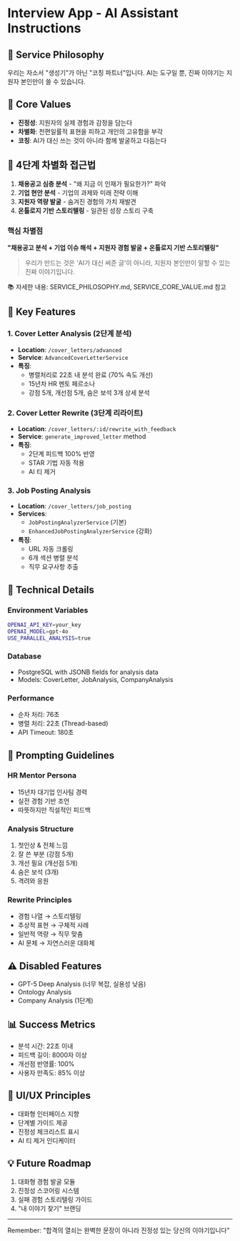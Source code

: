 # Interview App - AI Assistant Instructions

## 🎯 Service Philosophy
우리는 자소서 "생성기"가 아닌 "코칭 파트너"입니다.
AI는 도구일 뿐, 진짜 이야기는 지원자 본인만이 쓸 수 있습니다.

## 📌 Core Values
- **진정성**: 지원자의 실제 경험과 감정을 담는다
- **차별화**: 천편일률적 표현을 피하고 개인의 고유함을 부각
- **코칭**: AI가 대신 쓰는 것이 아니라 함께 발굴하고 다듬는다

## 🔑 4단계 차별화 접근법
1. **채용공고 심층 분석** - "왜 지금 이 인재가 필요한가?" 파악
2. **기업 현안 분석** - 기업의 과제와 미래 전략 이해  
3. **지원자 역량 발굴** - 숨겨진 경험의 가치 재발견
4. **온톨로지 기반 스토리텔링** - 일관된 성장 스토리 구축

### 핵심 차별점
**"채용공고 분석 + 기업 이슈 해석 + 지원자 경험 발굴 + 온톨로지 기반 스토리텔링"**

> 우리가 만드는 것은 'AI가 대신 써준 글'이 아니라, 지원자 본인만이 말할 수 있는 진짜 이야기입니다.

📚 자세한 내용: SERVICE_PHILOSOPHY.md, SERVICE_CORE_VALUE.md 참고

## 🚀 Key Features

### 1. Cover Letter Analysis (2단계 분석)
- **Location**: `/cover_letters/advanced`
- **Service**: `AdvancedCoverLetterService`
- **특징**: 
  - 병렬처리로 22초 내 분석 완료 (70% 속도 개선)
  - 15년차 HR 멘토 페르소나
  - 강점 5개, 개선점 5개, 숨은 보석 3개 상세 분석

### 2. Cover Letter Rewrite (3단계 리라이트)
- **Location**: `/cover_letters/:id/rewrite_with_feedback`
- **Service**: `generate_improved_letter` method
- **특징**:
  - 2단계 피드백 100% 반영
  - STAR 기법 자동 적용
  - AI 티 제거

### 3. Job Posting Analysis
- **Location**: `/cover_letters/job_posting`
- **Services**: 
  - `JobPostingAnalyzerService` (기본)
  - `EnhancedJobPostingAnalyzerService` (강화)
- **특징**:
  - URL 자동 크롤링
  - 6개 섹션 병렬 분석
  - 직무 요구사항 추출

## 🔧 Technical Details

### Environment Variables
```bash
OPENAI_API_KEY=your_key
OPENAI_MODEL=gpt-4o
USE_PARALLEL_ANALYSIS=true
```

### Database
- PostgreSQL with JSONB fields for analysis data
- Models: CoverLetter, JobAnalysis, CompanyAnalysis

### Performance
- 순차 처리: 76초
- 병렬 처리: 22초 (Thread-based)
- API Timeout: 180초

## 📝 Prompting Guidelines

### HR Mentor Persona
- 15년차 대기업 인사팀 경력
- 실전 경험 기반 조언
- 따뜻하지만 직설적인 피드백

### Analysis Structure
1. 첫인상 & 전체 느낌
2. 잘 쓴 부분 (강점 5개)
3. 개선 필요 (개선점 5개)
4. 숨은 보석 (3개)
5. 격려와 응원

### Rewrite Principles
- 경험 나열 → 스토리텔링
- 추상적 표현 → 구체적 사례
- 일반적 역량 → 직무 맞춤
- AI 문체 → 자연스러운 대화체

## ⚠️ Disabled Features
- GPT-5 Deep Analysis (너무 복잡, 실용성 낮음)
- Ontology Analysis
- Company Analysis (1단계)

## 📊 Success Metrics
- 분석 시간: 22초 이내
- 피드백 길이: 8000자 이상
- 개선점 반영률: 100%
- 사용자 만족도: 85% 이상

## 🎨 UI/UX Principles
- 대화형 인터페이스 지향
- 단계별 가이드 제공
- 진정성 체크리스트 표시
- AI 티 제거 인디케이터

## 💡 Future Roadmap
1. 대화형 경험 발굴 모듈
2. 진정성 스코어링 시스템
3. 실패 경험 스토리텔링 가이드
4. "내 이야기 찾기" 브랜딩

---
Remember: "합격의 열쇠는 완벽한 문장이 아니라 진정성 있는 당신의 이야기입니다"